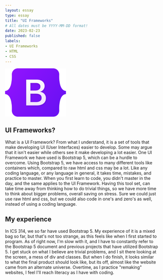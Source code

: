 ```yaml
---
layout: essay
type: essay
title: "UI Frameworks"
# All dates must be YYYY-MM-DD format!
date: 2023-02-23
published: false
labels:
- UI Frameworks
- HTML
- CSS
---
```


<img width="200px" class="rounded float-start pe-4" src="../img/UI-Frameworks/Bootstrap_logo.png">

## UI Frameworks?
What is a UI Framework? From what I understand, it is a set of tools that make developing UI (User Interfaces) easier to develop. Some may argue that it isn't easier while others see it make developing a lot easier. One UI Framework we have used is Bootstrap 5, which can be a hurdle to overcome. Using Bootstrap 5, we have access to many different tools like containers which, compared to raw html and css may be a lot. Like any coding language, or any language in general, it takes time, mistakes, and practice to master. When you first learn to code, you didn't master in the day, and the same applies to the UI Framework. Having this tool set, can take time away from thinking how to do trivial things, so we have more time to think about bigger problems, overall saving on stress. Sure we could just use raw html and css, but we could also code in one's and zero's as well, instead of using a coding language. 

## My experience
In ICS 314, we so far have used Bootstrap 5. My experience of it is a mixed bag so far, but that's not too strange, as this feels like when I first started to program. As of right now, I'm slow with it, and I have to constantly refer to the Bootstrap 5 document and previous projects that have utilized Bootstrap 5. I get stuck on what I believe are trivial problems, and I sit there looking at the screen, a mess of div and classes. But when I do finish, it looks similar to what the final product should look like, but its off, almost like the website came from an alternate universe. Overtime, as I practice "remaking" websites, I feel I'll reach literacy as I have with coding. 

